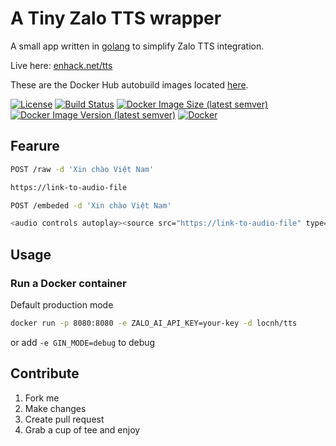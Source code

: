# A Tiny Zalo TTS wrapper
A small app written in [golang](https://golang.org) to simplify Zalo TTS integration.

Live here: [enhack.net/tts](https://enhack.net/tts)

These are the Docker Hub autobuild images located [here](https://hub.docker.com/r/locnh/tts/).

[![License](https://img.shields.io/github/license/locnh/tts)](/LICENSE)
[![Build Status](https://travis-ci.com/locnh/tts.svg?branch=master)](https://travis-ci.com/locnh/tts)
[![Docker Image Size (latest semver)](https://img.shields.io/docker/image-size/locnh/tts?sort=semver)](/Dockerfile)
[![Docker Image Version (latest semver)](https://img.shields.io/docker/v/locnh/tts?sort=semver)](/Dockerfile)
[![Docker](https://img.shields.io/docker/pulls/locnh/tts)](https://hub.docker.com/r/locnh/tts)

## Fearure

```bash
POST /raw -d 'Xin chào Việt Nam'

https://link-to-audio-file
```

```bash
POST /embeded -d 'Xin chào Việt Nam'

<audio controls autoplay><source src="https://link-to-audio-file" type="audio/mpeg"></audio>
```

## Usage
### Run a Docker container

Default production mode

```sh
docker run -p 8080:8080 -e ZALO_AI_API_KEY=your-key -d locnh/tts
```

or add `-e GIN_MODE=debug` to debug

## Contribute
1. Fork me
2. Make changes
3. Create pull request
4. Grab a cup of tee and enjoy